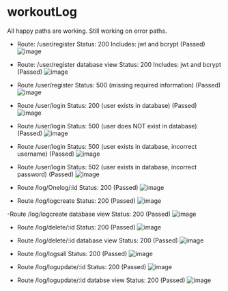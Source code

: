 # workoutLog
All happy paths are working.
Still working on error paths.

- Route:  /user/register  Status: 200 Includes: jwt and bcrypt (Passed)
![image](https://github.com/tinabeattysmith/workoutLog/blob/main/assets/PostmanRegister.png)

- Route:  /user/register  database view Status: 200 Includes: jwt and bcrypt (Passed)
![image](https://github.com/tinabeattysmith/workoutLog/blob/main/assets/userTable.png)

- Route /user/register Status: 500 (missing required information) (Passed) 
![image](https://github.com/tinabeattysmith/workoutLog/blob/main/assets/PostmanRegister_Status500.png)

- Route /user/login Status: 200 (user exists in database) (Passed) 
![image](https://github.com/tinabeattysmith/workoutLog/blob/main/assets/PostmanLogin_Status200.png)

- Route /user/login Status: 500 (user does NOT exist in database) (Passed) 
![image](https://github.com/tinabeattysmith/workoutLog/blob/main/assets/Postman_login_Status500_UserDoesNotExist.png)

- Route /user/login Status: 500 (user exists in database, incorrect username) (Passed) 
![image](https://github.com/tinabeattysmith/workoutLog/blob/main/assets/Postman_login_Status500_IncorrectUsername.png)

 - Route /user/login Status: 502 (user exists in database, incorrect password) (Passed) 
![image](https://github.com/tinabeattysmith/workoutLog/blob/main/assets/PostmanLogin_Status502_IncorrectPassword.png)

 - Route /log/Onelog/:id Status: 200 (Passed) 
![image](https://github.com/tinabeattysmith/workoutLog/blob/main/assets/Postman_Onelog_id_Status200.png)

- Route /log/logcreate Status: 200 (Passed) 
![image](https://github.com/tinabeattysmith/workoutLog/blob/main/assets/Postman_logcreate_Status200.png)

-Route /log/logcreate database view Status: 200 (Passed) 
![image](https://github.com/tinabeattysmith/workoutLog/blob/main/assets/logTable.png)

- Route /log/delete/:id Status: 200 (Passed) 
![image](https://github.com/tinabeattysmith/workoutLog/blob/main/assets/Postman_logdelete_id_Status200.png)

- Route /log/delete/:id database view Status: 200 (Passed) 
![image](https://github.com/tinabeattysmith/workoutLog/blob/main/assets/logTable_id8_deleted.png)

- Route /log/logsall Status: 200 (Passed) 
![image](https://github.com/tinabeattysmith/workoutLog/blob/main/assets/Postman_logsall_Status200.png)

- Route /log/logupdate/:id Status: 200 (Passed) 
![image](https://github.com/tinabeattysmith/workoutLog/blob/main/assets/Postman_logupdate_id_Status200.png)

- Route /log/logupdate/:id databse view Status: 200 (Passed) 
![image](https://github.com/tinabeattysmith/workoutLog/blob/main/assets/logTable_id9_updated.png)